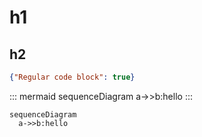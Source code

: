 # h1

## h2

```json
{"Regular code block": true}
```

::: mermaid
sequenceDiagram
  a->>b:hello
:::

```mermaid
sequenceDiagram
  a->>b:hello
```
